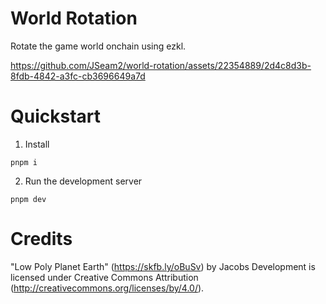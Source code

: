 # World Rotation

Rotate the game world onchain using ezkl.


https://github.com/JSeam2/world-rotation/assets/22354889/2d4c8d3b-8fdb-4842-a3fc-cb3696649a7d



# Quickstart
1. Install
```
pnpm i
```

2. Run the development server

```
pnpm dev
```

# Credits

"Low Poly Planet Earth" (https://skfb.ly/oBuSv) by Jacobs Development is licensed under Creative Commons Attribution (http://creativecommons.org/licenses/by/4.0/).
